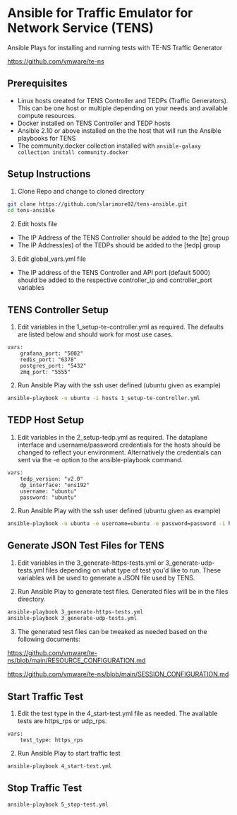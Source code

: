 # Ansible for Traffic Emulator for Network Service (TENS)
Ansible Plays for installing and running tests with TE-NS Traffic Generator

https://github.com/vmware/te-ns

## Prerequisites
- Linux hosts created for TENS Controller and TEDPs (Traffic Generators). This can be one host or multiple depending on your needs and available compute resources.
- Docker installed on TENS Controller and TEDP hosts
- Ansible 2.10 or above installed on the the host that will run the Ansible playbooks for TENS
- The community.docker collection installed with ```ansible-galaxy collection install community.docker```

## Setup Instructions
1. Clone Repo and change to cloned directory
```bash
git clone https://github.com/slarimore02/tens-ansible.git
cd tens-ansible
```
2. Edit hosts file
- The IP Address of the TENS Controller should be added to the [te] group
- The IP Address(es) of the TEDPs should be added to the [tedp] group
3. Edit global_vars.yml file
- The IP address of the TENS Controller and API port (default 5000) should be added to the respective controller_ip and controller_port variables


## TENS Controller Setup
1. Edit variables in the 1_setup-te-controller.yml as required. The defaults are listed below and should work for most use cases.
```
vars:
    grafana_port: "5002"
    redis_port: "6378"
    postgres_port: "5432"
    zmq_port: "5555"
```
2. Run Ansible Play with the ssh user defined (ubuntu given as example)
```bash
ansible-playbook -u ubuntu -i hosts 1_setup-te-controller.yml
```

## TEDP Host Setup
1. Edit variables in the 2_setup-tedp.yml as required. The dataplane interface and username/password credentials for the hosts should be changed to reflect your environment. Alternatively the credentials can sent via the -e option to the ansible-playbook command.
```
vars:
    tedp_version: "v2.0"
    dp_interface: "ens192"
    username: "ubuntu"
    password: "ubuntu"
```
2. Run Ansible Play with the ssh user defined (ubuntu given as example)
```bash
ansible-playbook -u ubuntu -e username=ubuntu -e password=password -i hosts 2_setup-tedp.yml
```

## Generate JSON Test Files for TENS
1. Edit variables in the 3_generate-https-tests.yml or 3_generate-udp-tests.yml files depending on what type of test you'd like to run. These variables will be used to generate a JSON file used by TENS.

2. Run Ansible Play to generate test files. Generated files will be in the files directory.
```bash
ansible-playbook 3_generate-https-tests.yml
ansible-playbook 3_generate-udp-tests.yml
```
3. The generated test files can be tweaked as needed based on the following documents:

https://github.com/vmware/te-ns/blob/main/RESOURCE_CONFIGURATION.md

https://github.com/vmware/te-ns/blob/main/SESSION_CONFIGURATION.md

## Start Traffic Test
1. Edit the test type in the 4_start-test.yml file as needed. The available tests are https_rps or udp_rps. 
```
vars:
    test_type: https_rps
```
2. Run Ansible Play to start traffic test
```bash
ansible-playbook 4_start-test.yml
```
## Stop Traffic Test
```bash
ansible-playbook 5_stop-test.yml
```
